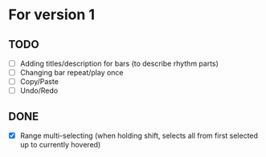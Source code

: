 # For version 1

## TODO

- [ ] Adding titles/description for bars (to describe rhythm parts)
- [ ] Changing bar repeat/play once
- [ ] Copy/Paste
- [ ] Undo/Redo

## DONE

- [x] Range multi-selecting (when holding shift, selects all from first selected up to currently hovered)
